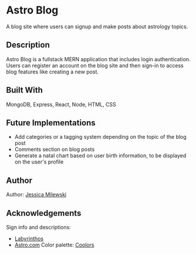 # Astro Blog

A blog site where users can signup and make posts about astrology topics.

## Description

Astro Blog is a fullstack MERN application that includes login authentication. Users can register an account on the blog site and then sign-in to access blog features like creating a new post. 

## Built With

MongoDB, Express, React, Node, HTML, CSS

## Future Implementations

- Add categories or a tagging system depending on the topic of the blog post
- Comments section on blog posts
- Generate a natal chart based on user birth information, to be displayed on the user's profile

## Author

Author: [Jessica Milewski](http://github.com/jlm323)

## Acknowledgements

Sign info and descriptions: 
- [Labyrinthos](https://labyrinthos.co/blogs/astrology-horoscope-zodiac-signs/list-of-12-zodiac-signs-dates-meanings-symbols)
- [Astro.com](https://www.astro.com/astrology/in_signs_e.htm)
Color palette: [Coolors](https://coolors.co/)
